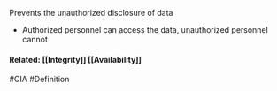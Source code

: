  Prevents the unauthorized disclosure of data
  - Authorized personnel can access the data, unauthorized personnel cannot

#### Related: [[Integrity]] [[Availability]]

#CIA #Definition 